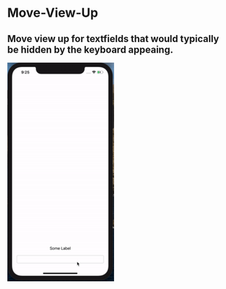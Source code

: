 # Move-View-Up
## Move view up for textfields that would typically be hidden by the keyboard appeaing.

<img src="https://github.com/thomasdye/Move-View-Up/blob/master/MoveViewUp/MoveViewUp.gif?raw=true" height="500px">
